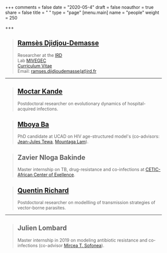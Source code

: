 +++
comments = false
date = "2020-05-4"
draft = false
noauthor = true
share = false
title = " "
type = "page"
[menu.main]
   name = "people"
weight = 250

+++

> ## [Ramsès Djidjou-Demasse](/CV.html)
> Researcher at the [IRD](https://en.ird.fr/)\
> Lab [MIVEGEC](https://mivegec.ird.fr/en/)\
> [Curriculum Vitae](/CV.html)\
> Email: [ramses.djidjoudemasse(at)ird.fr](mailto:ramses.djidjoudemasse@ird.fr)

___
> ## [Moctar Kande](https://www.linkedin.com/in/moctar-kande-4911baa8/?originalSubdomain=sn)
> Postdoctoral researcher on evolutionary dynamics of hospital-acquired infections.

> ## [Mboya Ba](https://www.researchgate.net/profile/Mboya_Ba)
> PhD candidate at UCAD on HIV age-structured model's (co-advisors: [Jean-Jules Tewa](https://www.researchgate.net/profile/Tewa_Jean_Jules), [Mountaga Lam](https://www.researchgate.net/profile/Lam_Mountaga)).

> ## Zavier Nloga Bakinde
>Master internship on TB, drug-resistance and co-infections at [CETIC-African Center of Exellence](https://cetic.cm/).

> ## [Quentin Richard](http://quentin.richard.perso.math.cnrs.fr/index_en.html)
> Postdoctoral researcher on modellling of transmission strategies of vector-borne parasites.

___

>## Julien Lombard
> Master internship in 2019 on modeling antibiotic resistance and co-infections (co-advisor [Mircea T. Sofonea](http://www.normalesup.org/~sofonea/rec.html.en.html)).